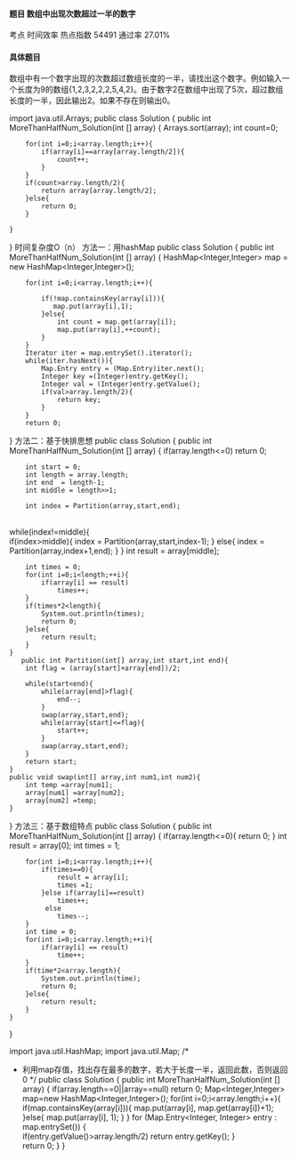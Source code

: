 #### 题目    	数组中出现次数超过一半的数字

考点    时间效率	热点指数    54491	通过率    27.01%

#### 具体题目 

   数组中有一个数字出现的次数超过数组长度的一半，请找出这个数字。例如输入一个长度为9的数组{1,2,3,2,2,2,5,4,2}。由于数字2在数组中出现了5次，超过数组长度的一半，因此输出2。如果不存在则输出0。
 
import java.util.Arrays;
public class Solution {
    public int MoreThanHalfNum_Solution(int [] array) {
    	Arrays.sort(array);
        int count=0;
        
        for(int i=0;i<array.length;i++){
            if(array[i]==array[array.length/2]){
                count++;
            }
        }
        if(count>array.length/2){
            return array[array.length/2];
        }else{
            return 0;
        }
        
    }
}
  时间复杂度O（n） 
  方法一：用hashMap 
public class Solution {
    public int MoreThanHalfNum_Solution(int [] array) {
    	HashMap<Integer,Integer> map = new HashMap<Integer,Integer>();
        
        for(int i=0;i<array.length;i++){
            
            if(!map.containsKey(array[i])){
               map.put(array[i],1); 
            }else{
                int count = map.get(array[i]);
                map.put(array[i],++count);
            }
        }
        Iterator iter = map.entrySet().iterator();
        while(iter.hasNext()){
            Map.Entry entry = (Map.Entry)iter.next();
            Integer key =(Integer)entry.getKey();
            Integer val = (Integer)entry.getValue();
            if(val>array.length/2){
                return key;
            }
        }
        return 0;
}
  方法二：基于快排思想 
public class Solution {
    public int MoreThanHalfNum_Solution(int [] array) {
   if(array.length<=0)
            return 0;
        
        int start = 0;
        int length = array.length;
        int end  = length-1;
    	int middle = length>>1;
        
        int index = Partition(array,start,end);


​        
​        while(index!=middle){
​            
            if(index>middle){
            	index = Partition(array,start,index-1);
            }
            else{
            	index = Partition(array,index+1,end);
            }
        }
        int result = array[middle];
        
        int times = 0;
        for(int i=0;i<length;++i){
            if(array[i] == result)
                times++;
        }
        if(times*2<length){
        	System.out.println(times);
            return 0;
        }else{
            return result;
        }
    }
       public int Partition(int[] array,int start,int end){
        int flag = (array[start]+array[end])/2;
        
        while(start<end){
            while(array[end]>flag){
                end--;
            }
            swap(array,start,end);
            while(array[start]<=flag){
                start++;
            }
            swap(array,start,end);
        }
        return start;
    }
    public void swap(int[] array,int num1,int num2){
        int temp =array[num1];
        array[num1] =array[num2];
        array[num2] =temp;
    }
}
  方法三：基于数组特点 
public class Solution {
    public int MoreThanHalfNum_Solution(int [] array) {
      if(array.length<=0){
            return 0;
        }
        int result = array[0];
        int times = 1;
        
        for(int i=0;i<array.length;i++){
            if(times==0){
                result = array[i];
                times =1;
            }else if(array[i]==result)
                times++;
             else
                times--;
        }
        int time = 0;
        for(int i=0;i<array.length;++i){
            if(array[i] == result)
                time++;
        }
        if(time*2<array.length){
        	System.out.println(time);
            return 0;
        }else{
            return result;
        }
    }
}

import java.util.HashMap;
import java.util.Map;
/*
 * 利用map存值，找出存在最多的数字，若大于长度一半，返回此数，否则返回0
 */
public class Solution {
    public int MoreThanHalfNum_Solution(int [] array) {
	    if(array.length==0||array==null)
		    return 0;
    	Map<Integer,Integer> map=new HashMap<Integer,Integer>();
    	for(int i=0;i<array.length;i++){
    		if(map.containsKey(array[i])){
    			map.put(array[i], map.get(array[i])+1);
    		}else{
    			map.put(array[i], 1);
    		}
    	}
    	for (Map.Entry<Integer, Integer> entry : map.entrySet()) {  
    		if(entry.getValue()>array.length/2)
    			return entry.getKey();
    	}  
		return 0;
    }
}
